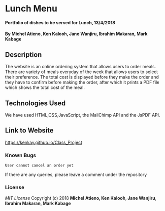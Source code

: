 # Lunch Menu

#### Portfolio of dishes to be served for Lunch, 13/4/2018

#### By **Michel Atieno, Ken Kalooh, Jane Wanjiru, Ibrahim Makaran, Mark Kabage**

## Description

The website is an online ordering system that allows users to order meals. There are variety of meals everyday of the week that allows users to select their preference. The total cost is displayed before they make the order and they have to confirm before making the order, after which it prints a PDF file which shows the total cost of the meal.

## Technologies Used

We have used HTML,CSS,JavaScript, the MailChimp API and the JsPDF API.

## Link to Website

<https://kenkay.github.io/Class_Project>

### Known Bugs
    User cannot cancel an order yet

If there are any queries, please leave a comment under the repository


### License
_MIT License_
Copyright (c) 2018 **Michel Atieno, Ken Kalooh, Jane Wanjiru, Ibrahim Makaran, Mark Kabage**
